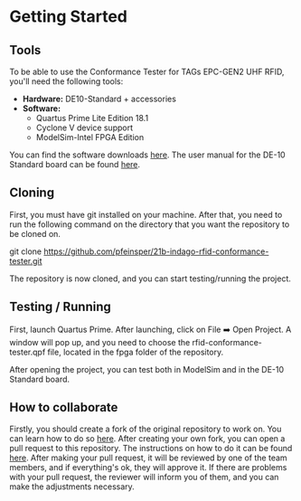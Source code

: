 # Getting Started

## Tools

To be able to use the Conformance Tester for TAGs EPC-GEN2 UHF RFID, you'll need the following tools:

- **Hardware:** DE10-Standard + accessories
- **Software:**
    - Quartus Prime Lite Edition 18.1
    - Cyclone V device support
    - ModelSim-Intel FPGA Edition

You can find the software downloads [here](https://fpgasoftware.intel.com/18.1/?edition=lite). The user manual for the DE-10 Standard board can be found [here](https://github.com/Insper/DE10-Standard-v.1.3.0-SystemCD/blob/master/Manual/DE10-Standard_User_manual.pdf).

## Cloning

First, you must have <guide>git</guide> installed on your machine. After that, you need to run the following command on the directory that you want the repository to be cloned on.

<guide>git clone https://github.com/pfeinsper/21b-indago-rfid-conformance-tester.git</guide>

The repository is now cloned, and you can start testing/running the project.

## Testing / Running

First, launch Quartus Prime. After launching, click on <guide>File</guide> ➡️ <guide>Open Project</guide>. A window will pop up, and you need to choose the <guide>rfid-conformance-tester.qpf</guide> file, located in the <guide>fpga</guide> folder of the repository.

After opening the project, you can test both in ModelSim and in the DE-10 Standard board.

## How to collaborate

Firstly, you should create a fork of the original repository to work on. You can learn how to do so [here](https://docs.github.com/en/get-started/quickstart/fork-a-repo).
After creating your own fork, you can open a pull request to this repository. The instructions on how to do it can be found [here](https://docs.github.com/en/pull-requests/collaborating-with-pull-requests/proposing-changes-to-your-work-with-pull-requests/creating-a-pull-request-from-a-fork). After making your pull request, it will be reviewed by one of the team members, and if everything's ok, they will approve it. If there are problems with your pull request, the reviewer will inform you of them, and you can make the adjustments necessary.